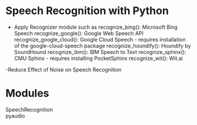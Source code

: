 # Speech Recognition with Python
- Apply Recognizer module such as recognize_bing(): Microsoft Bing Speech
recognize_google(): Google Web Speech API
recognize_google_cloud(): Google Cloud Speech - requires installation of the google-cloud-speech package
recognize_houndify(): Houndify by SoundHound
recognize_ibm(): IBM Speech to Text
recognize_sphinx(): CMU Sphinx - requires installing PocketSphinx
recognize_wit(): Wit.ai

-Reduce Effect of Noise on Speech Recognition

# Modules

SpeechRecognition<br>
pyaudio
